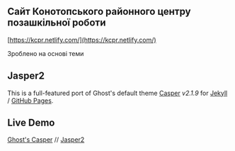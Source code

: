 ## Сайт Конотопського районного центру позашкільної роботи

[https://kcpr.netlify.com/](https://kcpr.netlify.com/)

Зроблено на основі теми  

## Jasper2

This is a full-featured port of Ghost's default theme [Casper](https://github.com/tryghost/casper)
*v2.1.9* for [Jekyll](https://jekyllrb.com/) / [GitHub Pages](https://pages.github.com/).

## Live Demo

[Ghost's Casper](https://demo.ghost.io) // [Jasper2](https://jekyller.github.io/jasper2)